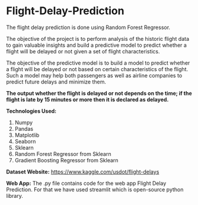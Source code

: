 # Flight-Delay-Prediction

The flight delay prediction is done using Random Forest Regressor.

The objective of the project is to perform analysis of the historic flight data to gain valuable insights and build a predictive model to predict whether a flight will be delayed or not given a set of flight characteristics.

The objective of the predictive model is to build a model to predict whether a flight will be delayed or not based on certain characteristics of the flight. Such a model may help both passengers as well as airline companies to predict future delays and minimize them.

**The output whether the flight is delayed or not depends on the time; if the flight is late by 15 minutes or more then it is declared as delayed.**

**Technologies Used:**
1. Numpy
2. Pandas
3. Matplotlib
4. Seaborn
5. Sklearn
6. Random Forest Regressor from Sklearn
7. Gradient Boosting Regressor from Sklearn


**Dataset Website:**
https://www.kaggle.com/usdot/flight-delays

**Web App:**
The .py file contains code for the web app Flight Delay Prediction. For that we have used streamlit which is open-source python library.

